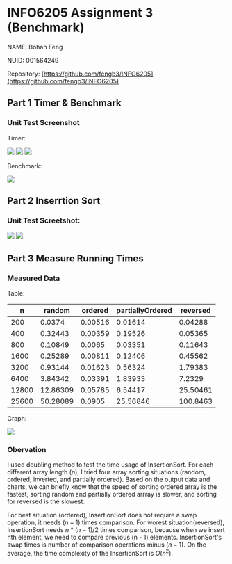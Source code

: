 # INFO6205 Assignment 3 (Benchmark)

NAME: Bohan Feng

NUID: 001564249

Repository: [https://github.com/fengb3/INFO6205](https://github.com/fengb3/INFO6205)

## Part 1 Timer & Benchmark

### Unit Test Screenshot

Timer:

![](../Assets/InsertionSort_Screenshot06.png)
![](../Assets/InsertionSort_Screenshot04.png)
![](../Assets/InsertionSort_Screenshot05.png)

Benchmark:

<!-- <img src="Assets/InsertionSort_Screenshot07.png" width="400"> -->
![](../Assets/InsertionSort_Screenshot07.png)

## Part 2 Inserrtion Sort

### Unit Test Screetshot:
<!-- <img src="Assets/InsertionSort_Screenshot01.png" width="400">
<img src="Assets/InsertionSort_Screenshot02.png" width="400"> -->

![](../Assets/InsertionSort_Screenshot01.png)
![](../Assets/InsertionSort_Screenshot02.png)

## Part 3 Measure Running Times

### Measured Data

Table:

| n     | random   | ordered | partiallyOrdered | reversed |
| ----- | -------- | ------- | ---------------- | -------- |
| 200   | 0.0374   | 0.00516 | 0.01614          | 0.04288  |
| 400   | 0.32443  | 0.00359 | 0.19526          | 0.05365  |
| 800   | 0.10849  | 0.0065  | 0.03351          | 0.11643  |
| 1600  | 0.25289  | 0.00811 | 0.12406          | 0.45562  |
| 3200  | 0.93144  | 0.01623 | 0.56324          | 1.79383  |
| 6400  | 3.84342  | 0.03391 | 1.83933          | 7.2329   |
| 12800 | 12.86309 | 0.05785 | 6.54417          | 25.50461 |
| 25600 | 50.28089 | 0.0905  | 25.56846         | 100.8463 |

Graph:

![](../Assets/InsertionSort_Screenshot03.png)

### Obervation

I used doubling method to test the time usage of InsertionSort. For each different array length $(n)$, I tried four array sorting situations (random, ordered, inverted, and partially ordered). Based on the output data and charts, we can briefly know that the speed of sorting ordered array is the fastest, sorting random and partially ordered arrray is slower, and sorting for reversed is the slowest.

For best situation (ordered), InsertionSort does not require a swap operation, it needs $(n - 1)$ times comparison. For worest situation(reversed), InsertionSort needs $n * (n-1) / 2$ times comparison, because when we insert nth element, we need to compare previous (n - 1) elements. InsertionSort's swap times is number of comparison operations minus $(n - 1)$. On the average, the time complexity of the InsertionSort is $O(n^2)$.

